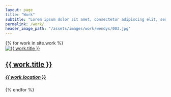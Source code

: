 ```yaml
---
layout: page
title: "Work"
subtitle: "Lorem ipsum dolor sit amet, consectetur adipiscing elit, sed do eiusmod tempor incididunt ut labore et dolore magna aliqua. Ut enim ad minim veniam, quis nostrud exercitation ullamco laboris nisi ut aliquip ex ea commodo consequat. Duis aute irure dolor in reprehenderit in voluptate velit esse cillum dolore eu fugiat nulla pariatur."
permalink: /work/
header_image_path: "/assets/images/work/wendys/003.jpg"
---
```


<div class="product-items">
  {% for work in site.work %}
  	<div class="product-item">
  	  	<a href="{{ work.permalink }}">
  	  		<div class="product-image">
            <img src="{{ work.images.first.image_path }}" alt="{{ work.title }}">
          </div>
  		    <h2 class="product-title">{{ work.title }}</h2>
  		    <h5 class="product-location">{{ work.location }}</h5>
  	  	</a>
  	</div>
  {% endfor %}
</div>